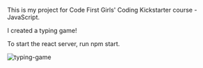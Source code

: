 This is my project for Code First Girls' Coding Kickstarter course - JavaScript.

I created a typing game!

To start the react server, run npm start.

![typing-game](https://github.com/Aishling13/typing-game/assets/56802540/947a32b7-d45d-4e0a-a0e3-a2a67009c991)


